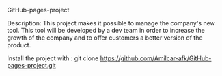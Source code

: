 GitHub-pages-project

Description: This project makes it possible to manage the company's new tool. This tool will be developed by a dev team in order to increase the growth of the company and to offer customers a better version of the product.

Install the project with : git clone https://github.com/Amilcar-afk/GitHub-pages-project.git

